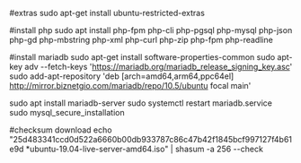 #extras
sudo apt-get install ubuntu-restricted-extras

#install php
sudo apt install php-fpm php-cli php-pgsql php-mysql php-json php-gd php-mbstring php-xml php-curl php-zip php-fpm php-readline

#install mariadb
sudo apt-get install software-properties-common
sudo apt-key adv --fetch-keys 'https://mariadb.org/mariadb_release_signing_key.asc'
sudo add-apt-repository 'deb [arch=amd64,arm64,ppc64el] http://mirror.biznetgio.com/mariadb/repo/10.5/ubuntu focal main'

sudo apt install mariadb-server
sudo systemctl restart mariadb.service 
sudo mysql_secure_installation


#checksum download
echo "25d483341ccd0d522a6660b00db933787c86c47b42f1845bcf997127f4b61e9d *ubuntu-19.04-live-server-amd64.iso" | shasum -a 256 --check

